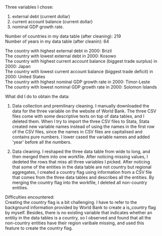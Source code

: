 Three variables I chose:  
1. external debt (current dollar)  
2. current account balance (current dollar)  
3. nominal GDP growth rate.  

Number of countries in my data table (after cleaning): 219  
Number of years in my data table (after cleanin): 64  

The country with highest external debt in 2000: Brizil  
The country with lowest external debt in 2000: Kosowo  
The country with highest current account balance (biggest trade surplus) in 2000: Japan  
The country with lowest current account balance (biggest trade deficit) in 2000: United States  
The country with highest nominal GDP growth rate in 2000: Timor-Leste  
The country with lowest nominal GDP growth rate in 2000: Solomon Islands  

What did I do to obtain the data:  
1. Data collection and premilinary cleaning. I manually downloaded the data for the three variable on the website of World Bank. The three CSV files come with some descriptive texts on top of data tables, and I deleted them. When I try to import the three CSV files to Stata, Stata created new variable names instead of using the names in the first row of the CSV files, since the names in CSV files are capitalised and contains pure numbers. I lower cased the variable names and added 'year' before all the numbers.  

2. Data cleaning. I reshaped the three data table from wide to long, and then merged them into one workfile. After noticing missing values, I dedeted the rows that miss all three variables I picked. After noticing that some of the entities in the data table are not country but regional aggregates, I created a country flag using information from a CSV file that comes from the three data tables and describes all the entities. By merging the country flag into the workfile, I deleted all non-country entities.  

Difficulties encountered:  
Creating the country flag is a bit challenging. I have to refer to the background information provided by World Bank to create a is_country flag by myself. Besides, there is no existing variable that indicates whether an entitiy in the data tables is a country, so I observed and found that all the non-country entities have their region varibale missing, and used this feature to create the country flag.  

